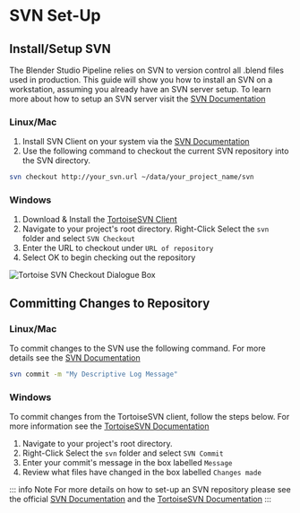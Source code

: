 # SVN Set-Up

## Install/Setup SVN 
The Blender Studio Pipeline relies on SVN to version control all .blend files used in production. This guide will show you how to install an SVN on a workstation, assuming you already have an SVN server setup. To learn more about how to setup an SVN server visit the [SVN Documentation](https://subversion.apache.org/quick-start#setting-up-a-local-repo)
### Linux/Mac
1. Install SVN Client on your system via the [SVN Documentation](https://subversion.apache.org/packages.html)
2. Use the following command to checkout the current SVN repository into the SVN directory.
```bash
svn checkout http://your_svn.url ~/data/your_project_name/svn
```


### Windows
1. Download & Install the [TortoiseSVN Client](https://tortoisesvn.net/downloads.html)
2. Navigate to your project's root directory. Right-Click Select the `svn` folder and select `SVN Checkout`
3. Enter the URL to checkout under `URL of repository`  
4. Select OK to begin checking out the repository

![Tortoise SVN Checkout Dialogue Box](/media/td-guide/Tortoise_SVN_Checkout.jpg)

## Committing Changes to Repository

### Linux/Mac
To commit changes to the SVN use the following command. For more details see the [SVN Documentation](https://subversion.apache.org/quick-start#committing-changes)
```bash
svn commit -m "My Descriptive Log Message"
```

### Windows
To commit changes from the TortoiseSVN client, follow the steps below. For more information see the [TortoiseSVN Documentation](https://tortoisesvn.net/docs/release/TortoiseSVN_en/tsvn-dug-commit.html)

1. Navigate to your project's root directory. 
2. Right-Click Select the `svn` folder and select `SVN Commit`
3. Enter your commit's message in the box labelled `Message`
4. Review what files have changed in the box labelled `Changes made`

::: info Note 
For more details on how to set-up an SVN repository please see the official [SVN Documentation](https://subversion.apache.org/quick-start) and the [TortoiseSVN Documentation](https://tortoisesvn.net/docs/release/TortoiseSVN_en/tsvn-repository.html)
:::
